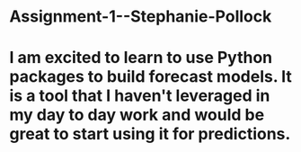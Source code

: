 # Assignment-1--Stephanie-Pollock
# I am excited to learn to use Python packages to build forecast models. It is a tool that I haven't leveraged in my day to day work and would be great to start using it for predictions.
